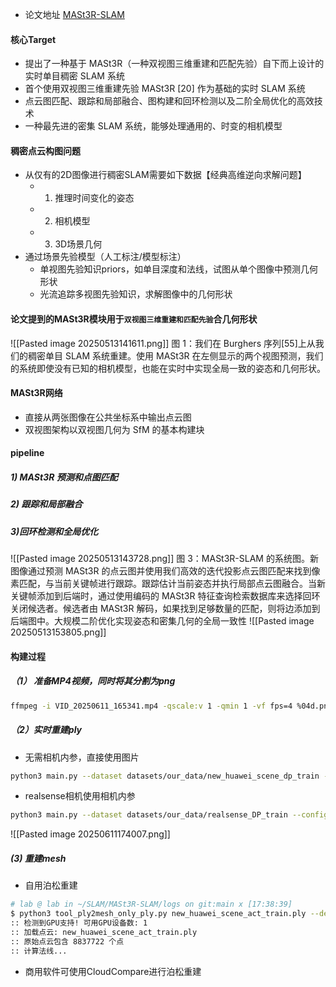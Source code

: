 * 论文地址 [MASt3R-SLAM](https://arxiv.org/abs/2412.12392)
#### 核心Target
*  提出了一种基于 MASt3R（一种双视图三维重建和匹配先验）自下而上设计的实时单目稠密 SLAM 系统
* 首个使用双视图三维重建先验 MASt3R [20] 作为基础的实时 SLAM 系统
* 点云图匹配、跟踪和局部融合、图构建和回环检测以及二阶全局优化的高效技术
* 一种最先进的密集 SLAM 系统，能够处理通用的、时变的相机模型

#### 稠密点云构图问题
* 从仅有的2D图像进行稠密SLAM需要如下数据【经典高维逆向求解问题】
    * 1) 推理时间变化的姿态
    * 2) 相机模型
    * 3) 3D场景几何
* 通过场景先验模型（人工标注/模型标注）
    * 单视图先验知识priors，如单目深度和法线，试图从单个图像中预测几何形状
    * 光流追踪多视图先验知识，求解图像中的几何形状

#### 论文提到的MASt3R模块用于`双视图三维重建和匹配先验`合几何形状
![[Pasted image 20250513141611.png]]   图 1：我们在 Burghers 序列[55]上从我们的稠密单目 SLAM 系统重建。使用 MASt3R 在左侧显示的两个视图预测，我们的系统即使没有已知的相机模型，也能在实时中实现全局一致的姿态和几何形状。
#### MASt3R网络
* 直接从两张图像在公共坐标系中输出点云图
* 双视图架构以双视图几何为 SfM 的基本构建块
#### pipeline
##### 1) MASt3R 预测和点图匹配 
##### 2) 跟踪和局部融合 
##### 3)回环检测和全局优化
![[Pasted image 20250513143728.png]]    图 3：MASt3R-SLAM 的系统图。新图像通过预测 MASt3R 的点云图并使用我们高效的迭代投影点云图匹配来找到像素匹配，与当前关键帧进行跟踪。跟踪估计当前姿态并执行局部点云图融合。当新关键帧添加到后端时，通过使用编码的 MASt3R 特征查询检索数据库来选择回环关闭候选者。候选者由 MASt3R 解码，如果找到足够数量的匹配，则将边添加到后端图中。大规模二阶优化实现姿态和密集几何的全局一致性
![[Pasted image 20250513153805.png]]


#### 构建过程
##### （1） 准备MP4视频，同时将其分割为png
```bash
ffmpeg -i VID_20250611_165341.mp4 -qscale:v 1 -qmin 1 -vf fps=4 %04d.png
```

##### （2）实时重建ply
 *  无需相机内参，直接使用图片
```bash
python3 main.py --dataset datasets/our_data/new_huawei_scene_dp_train --config config/base.yaml
```
* realsense相机使用相机内参
```bash
python3 main.py --dataset datasets/our_data/realsense_DP_train --config config/base.yaml --calib config/intrinsics_realsense.yaml
```
![[Pasted image 20250611174007.png]]
##### (3) 重建mesh 
* 自用泊松重建
```bash
# lab @ lab in ~/SLAM/MASt3R-SLAM/logs on git:main x [17:38:39] 
$ python3 tool_ply2mesh_only_ply.py new_huawei_scene_act_train.ply --depth 10 --visualize --use_gpu 
:: 检测到GPU支持! 可用GPU设备数: 1
:: 加载点云: new_huawei_scene_act_train.ply
:: 原始点云包含 8837722 个点
:: 计算法线...
```
* 商用软件可使用CloudCompare进行泊松重建